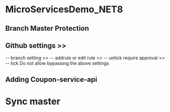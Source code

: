 # MicroServicesDemo_NET8

## Branch Master Protection

## Github settings >> 
-- branch setting >> 
-- addrule or edit rule >> 
-- untick require approval >> 
-- tick Do not allow bypassing the above settings 

## Adding Coupon-service-api

# Sync master